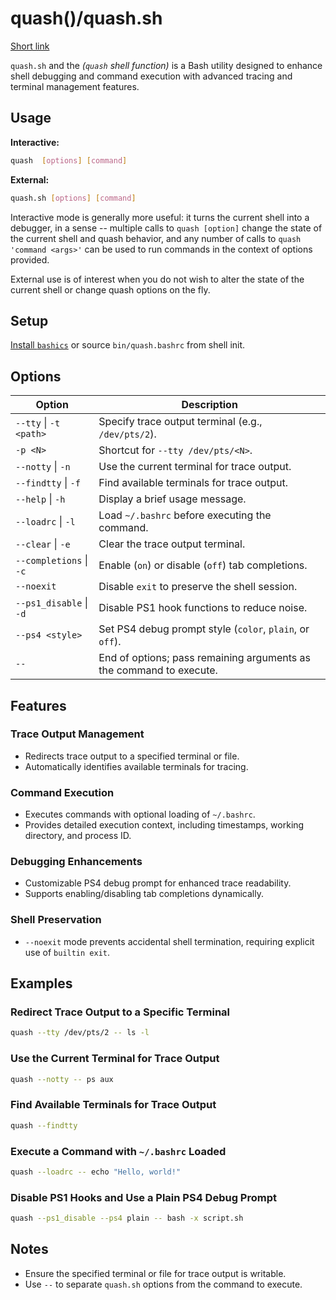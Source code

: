 # quash()/quash.sh 
[Short link](https://bit.ly/3G4n8LH)

`quash.sh` and the *(`quash` shell function)*  is a Bash utility designed to enhance shell debugging and command execution with advanced tracing and terminal management features.

## Usage

**Interactive:**
```bash
quash  [options] [command]
```

**External:**
```bash
quash.sh [options] [command]
```

Interactive mode is generally more useful: it turns the current shell into a debugger, in a sense -- multiple calls to `quash [option]` change the state of the current shell and quash behavior, and any number of calls to `quash 'command <args>'` can be used to run commands in the context of options provided.

External use is of interest when you do not wish to alter the state of the current shell or change quash options on the fly.

## Setup

[Install `bashics`](https://github.com/sanekits/bashics?tab=readme-ov-file#setup) or source `bin/quash.bashrc` from shell init.

## Options

| Option                  | Description                                                                 |
|-------------------------|-----------------------------------------------------------------------------|
| `--tty` \| `-t <path>`  | Specify trace output terminal (e.g., `/dev/pts/2`).                         |
| `-p <N>`                | Shortcut for `--tty /dev/pts/<N>`.                                          |
| `--notty` \| `-n`       | Use the current terminal for trace output.                                 |
| `--findtty` \| `-f`     | Find available terminals for trace output.                                 |
| `--help` \| `-h`        | Display a brief usage message.                                             |
| `--loadrc` \| `-l`      | Load `~/.bashrc` before executing the command.                             |
| `--clear` \| `-e`       | Clear the trace output terminal.                                           |
| `--completions` \| `-c` | Enable (`on`) or disable (`off`) tab completions.                          |
| `--noexit`              | Disable `exit` to preserve the shell session.                              |
| `--ps1_disable` \| `-d` | Disable PS1 hook functions to reduce noise.                                |
| `--ps4 <style>`         | Set PS4 debug prompt style (`color`, `plain`, or `off`).                   |
| `--`                    | End of options; pass remaining arguments as the command to execute.        |

## Features

### Trace Output Management
- Redirects trace output to a specified terminal or file.
- Automatically identifies available terminals for tracing.

### Command Execution
- Executes commands with optional loading of `~/.bashrc`.
- Provides detailed execution context, including timestamps, working directory, and process ID.

### Debugging Enhancements
- Customizable PS4 debug prompt for enhanced trace readability.
- Supports enabling/disabling tab completions dynamically.

### Shell Preservation
- `--noexit` mode prevents accidental shell termination, requiring explicit use of `builtin exit`.

## Examples

### Redirect Trace Output to a Specific Terminal
```bash
quash --tty /dev/pts/2 -- ls -l
```

### Use the Current Terminal for Trace Output
```bash
quash --notty -- ps aux
```

### Find Available Terminals for Trace Output
```bash
quash --findtty
```

### Execute a Command with `~/.bashrc` Loaded
```bash
quash --loadrc -- echo "Hello, world!"
```

### Disable PS1 Hooks and Use a Plain PS4 Debug Prompt
```bash
quash --ps1_disable --ps4 plain -- bash -x script.sh
```

## Notes
- Ensure the specified terminal or file for trace output is writable.
- Use `--` to separate `quash.sh` options from the command to execute.

